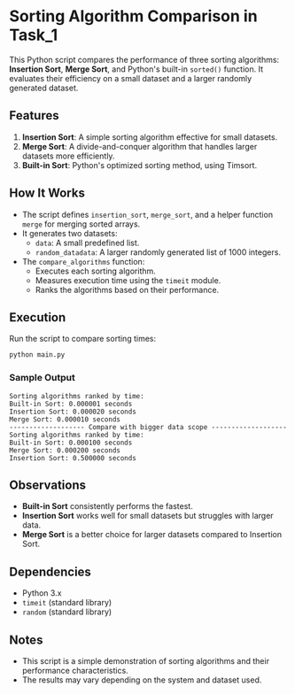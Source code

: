 # Sorting Algorithm Comparison in Task_1

This Python script compares the performance of three sorting algorithms: **Insertion Sort**, **Merge Sort**, and Python's built-in `sorted()` function. It evaluates their efficiency on a small dataset and a larger randomly generated dataset.

## Features

1. **Insertion Sort**: A simple sorting algorithm effective for small datasets.
2. **Merge Sort**: A divide-and-conquer algorithm that handles larger datasets more efficiently.
3. **Built-in Sort**: Python's optimized sorting method, using Timsort.

## How It Works

- The script defines `insertion_sort`, `merge_sort`, and a helper function `merge` for merging sorted arrays.
- It generates two datasets:
  - `data`: A small predefined list.
  - `random_datadata`: A larger randomly generated list of 1000 integers.
- The `compare_algorithms` function:
  - Executes each sorting algorithm.
  - Measures execution time using the `timeit` module.
  - Ranks the algorithms based on their performance.

## Execution

Run the script to compare sorting times:

```bash
python main.py
```

### Sample Output

```
Sorting algorithms ranked by time:
Built-in Sort: 0.000001 seconds
Insertion Sort: 0.000020 seconds
Merge Sort: 0.000010 seconds
------------------- Compare with bigger data scope -------------------
Sorting algorithms ranked by time:
Built-in Sort: 0.000100 seconds
Merge Sort: 0.000200 seconds
Insertion Sort: 0.500000 seconds
```

## Observations

- **Built-in Sort** consistently performs the fastest.
- **Insertion Sort** works well for small datasets but struggles with larger data.
- **Merge Sort** is a better choice for larger datasets compared to Insertion Sort.

## Dependencies

- Python 3.x
- `timeit` (standard library)
- `random` (standard library)

## Notes

- This script is a simple demonstration of sorting algorithms and their performance characteristics.
- The results may vary depending on the system and dataset used.
